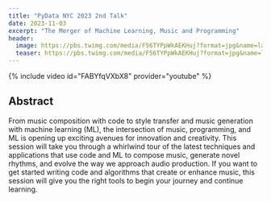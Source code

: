 ```yaml
---
title: "PyData NYC 2023 2nd Talk"
date: 2023-11-03
excerpt: "The Merger of Machine Learning, Music and Programming"
header:
  image: https://pbs.twimg.com/media/F56TYPpWkAEKHuj?format=jpg&name=large
  teaser: https://pbs.twimg.com/media/F56TYPpWkAEKHuj?format=jpg&name=large
---
```


{% include video id="FABYfqVXbX8" provider="youtube" %}


## Abstract

From music composition with code to style transfer and music generation with machine learning 
(ML), the intersection of music, programming, and ML is opening up exciting avenues for 
innovation and creativity. This session will take you through a whirlwind tour of the latest 
techniques and applications that use code and ML to compose music, generate novel rhythms, and 
evolve the way we approach audio production. If you want to get started writing code and algorithms 
that create or enhance music, this session will give you the right tools to begin your journey 
and continue learning.
